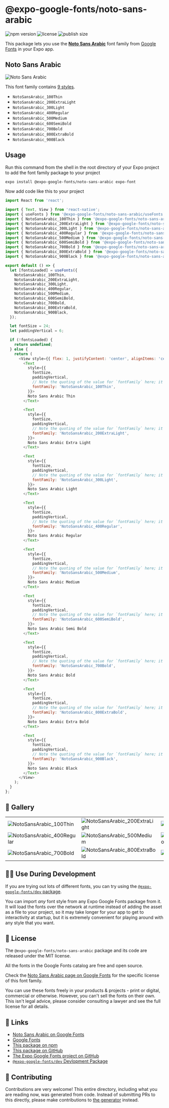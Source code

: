 # @expo-google-fonts/noto-sans-arabic

![npm version](https://flat.badgen.net/npm/v/@expo-google-fonts/noto-sans-arabic)
![license](https://flat.badgen.net/github/license/expo/google-fonts)
![publish size](https://flat.badgen.net/packagephobia/install/@expo-google-fonts/noto-sans-arabic)

This package lets you use the [**Noto Sans Arabic**](https://fonts.google.com/specimen/Noto+Sans+Arabic) font family from [Google Fonts](https://fonts.google.com/) in your Expo app.

## Noto Sans Arabic

![Noto Sans Arabic](./font-family.png)

This font family contains [9 styles](#-gallery).

- `NotoSansArabic_100Thin`
- `NotoSansArabic_200ExtraLight`
- `NotoSansArabic_300Light`
- `NotoSansArabic_400Regular`
- `NotoSansArabic_500Medium`
- `NotoSansArabic_600SemiBold`
- `NotoSansArabic_700Bold`
- `NotoSansArabic_800ExtraBold`
- `NotoSansArabic_900Black`

## Usage

Run this command from the shell in the root directory of your Expo project to add the font family package to your project
```sh
expo install @expo-google-fonts/noto-sans-arabic expo-font
```

Now add code like this to your project
```js
import React from 'react';

import { Text, View } from 'react-native';
import { useFonts } from '@expo-google-fonts/noto-sans-arabic/useFonts';
import { NotoSansArabic_100Thin } from '@expo-google-fonts/noto-sans-arabic/100Thin';
import { NotoSansArabic_200ExtraLight } from '@expo-google-fonts/noto-sans-arabic/200ExtraLight';
import { NotoSansArabic_300Light } from '@expo-google-fonts/noto-sans-arabic/300Light';
import { NotoSansArabic_400Regular } from '@expo-google-fonts/noto-sans-arabic/400Regular';
import { NotoSansArabic_500Medium } from '@expo-google-fonts/noto-sans-arabic/500Medium';
import { NotoSansArabic_600SemiBold } from '@expo-google-fonts/noto-sans-arabic/600SemiBold';
import { NotoSansArabic_700Bold } from '@expo-google-fonts/noto-sans-arabic/700Bold';
import { NotoSansArabic_800ExtraBold } from '@expo-google-fonts/noto-sans-arabic/800ExtraBold';
import { NotoSansArabic_900Black } from '@expo-google-fonts/noto-sans-arabic/900Black';

export default () => {
  let [fontsLoaded] = useFonts({
    NotoSansArabic_100Thin,
    NotoSansArabic_200ExtraLight,
    NotoSansArabic_300Light,
    NotoSansArabic_400Regular,
    NotoSansArabic_500Medium,
    NotoSansArabic_600SemiBold,
    NotoSansArabic_700Bold,
    NotoSansArabic_800ExtraBold,
    NotoSansArabic_900Black,
  });

  let fontSize = 24;
  let paddingVertical = 6;

  if (!fontsLoaded) {
    return undefined;
  } else {
    return (
      <View style={{ flex: 1, justifyContent: 'center', alignItems: 'center' }}>
        <Text
          style={{
            fontSize,
            paddingVertical,
            // Note the quoting of the value for `fontFamily` here; it expects a string!
            fontFamily: 'NotoSansArabic_100Thin',
          }}>
          Noto Sans Arabic Thin
        </Text>

        <Text
          style={{
            fontSize,
            paddingVertical,
            // Note the quoting of the value for `fontFamily` here; it expects a string!
            fontFamily: 'NotoSansArabic_200ExtraLight',
          }}>
          Noto Sans Arabic Extra Light
        </Text>

        <Text
          style={{
            fontSize,
            paddingVertical,
            // Note the quoting of the value for `fontFamily` here; it expects a string!
            fontFamily: 'NotoSansArabic_300Light',
          }}>
          Noto Sans Arabic Light
        </Text>

        <Text
          style={{
            fontSize,
            paddingVertical,
            // Note the quoting of the value for `fontFamily` here; it expects a string!
            fontFamily: 'NotoSansArabic_400Regular',
          }}>
          Noto Sans Arabic Regular
        </Text>

        <Text
          style={{
            fontSize,
            paddingVertical,
            // Note the quoting of the value for `fontFamily` here; it expects a string!
            fontFamily: 'NotoSansArabic_500Medium',
          }}>
          Noto Sans Arabic Medium
        </Text>

        <Text
          style={{
            fontSize,
            paddingVertical,
            // Note the quoting of the value for `fontFamily` here; it expects a string!
            fontFamily: 'NotoSansArabic_600SemiBold',
          }}>
          Noto Sans Arabic Semi Bold
        </Text>

        <Text
          style={{
            fontSize,
            paddingVertical,
            // Note the quoting of the value for `fontFamily` here; it expects a string!
            fontFamily: 'NotoSansArabic_700Bold',
          }}>
          Noto Sans Arabic Bold
        </Text>

        <Text
          style={{
            fontSize,
            paddingVertical,
            // Note the quoting of the value for `fontFamily` here; it expects a string!
            fontFamily: 'NotoSansArabic_800ExtraBold',
          }}>
          Noto Sans Arabic Extra Bold
        </Text>

        <Text
          style={{
            fontSize,
            paddingVertical,
            // Note the quoting of the value for `fontFamily` here; it expects a string!
            fontFamily: 'NotoSansArabic_900Black',
          }}>
          Noto Sans Arabic Black
        </Text>
      </View>
    );
  }
};

```

## 🔡 Gallery


||||
|-|-|-|
|![NotoSansArabic_100Thin](./NotoSansArabic_100Thin.ttf.png)|![NotoSansArabic_200ExtraLight](./NotoSansArabic_200ExtraLight.ttf.png)|![NotoSansArabic_300Light](./NotoSansArabic_300Light.ttf.png)||
|![NotoSansArabic_400Regular](./NotoSansArabic_400Regular.ttf.png)|![NotoSansArabic_500Medium](./NotoSansArabic_500Medium.ttf.png)|![NotoSansArabic_600SemiBold](./NotoSansArabic_600SemiBold.ttf.png)||
|![NotoSansArabic_700Bold](./NotoSansArabic_700Bold.ttf.png)|![NotoSansArabic_800ExtraBold](./NotoSansArabic_800ExtraBold.ttf.png)|![NotoSansArabic_900Black](./NotoSansArabic_900Black.ttf.png)||


## 👩‍💻 Use During Development

If you are trying out lots of different fonts, you can try using the [`@expo-google-fonts/dev` package](https://github.com/expo/google-fonts/tree/master/font-packages/dev#readme).

You can import *any* font style from any Expo Google Fonts package from it. It will load the fonts
over the network at runtime instead of adding the asset as a file to your project, so it may take longer
for your app to get to interactivity at startup, but it is extremely convenient
for playing around with any style that you want.

## 📖 License

The `@expo-google-fonts/noto-sans-arabic` package and its code are released under the MIT license.

All the fonts in the Google Fonts catalog are free and open source.

Check the [Noto Sans Arabic page on Google Fonts](https://fonts.google.com/specimen/Noto+Sans+Arabic) for the specific license of this font family.

You can use these fonts freely in your products & projects - print or digital, commercial or otherwise. However, you can't sell the fonts on their own. This isn't legal advice, please consider consulting a lawyer and see the full license for all details.

## 🔗 Links

- [Noto Sans Arabic on Google Fonts](https://fonts.google.com/specimen/Noto+Sans+Arabic)
- [Google Fonts](https://fonts.google.com/)
- [This package on npm](https://www.npmjs.com/package/@expo-google-fonts/noto-sans-arabic)
- [This package on GitHub](https://github.com/expo/google-fonts/tree/master/font-packages/noto-sans-arabic)
- [The Expo Google Fonts project on GitHub](https://github.com/expo/google-fonts)
- [`@expo-google-fonts/dev` Devlopment Package](https://github.com/expo/google-fonts/tree/master/font-packages/dev)

## 🤝 Contributing

Contributions are very welcome! This entire directory, including what you are reading now, was generated from code. Instead of submitting PRs to this directly, please make contributions to [the generator](https://github.com/expo/google-fonts/tree/master/packages/generator) instead.
